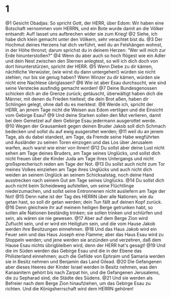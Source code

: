 # 1 
@1 Gesicht Obadjas: So spricht Gott, der HERR, über Edom: Wir haben eine Botschaft vernommen vom HERRN, und ein Bote wurde damit an die Völker entsandt: Auf! lasset uns aufbrechen wider sie zum Krieg! 
@2 Siehe, ich habe dich klein gemacht unter den Völkern, sehr verachtet bist du. 
@3 Der Hochmut deines Herzens hat dich verführt, weil du an Felshängen wohnst, in der Höhe thronst; darum sprichst du in deinem Herzen: “Wer will mich zur Erde hinunterstoßen?” 
@4 Wenn du aber auch so hoch flögest wie ein Adler und dein Nest zwischen den Sternen anlegtest, so will ich dich doch von dort hinunterstürzen, spricht der HERR. 
@5 Wenn Diebe zu dir kämen, nächtliche Verwüster, (wie wirst du dann untergehen!) würden sie nicht stehlen, nur bis sie genug haben? Wenn Winzer zu dir kämen, würden sie nicht eine Nachlese übriglassen? 
@6 Wie ist aber Esau durchsucht, wie sind seine Verstecke ausfindig gemacht worden! 
@7 Deine Bundesgenossen schicken dich an die Grenze zurück; getäuscht, überwältigt haben dich die Männer, mit denen du Frieden hieltest; die dein Brot aßen, haben dir Schlingen gelegt, ohne daß du es merktest. 
@8 Werde ich, spricht der HERR, an jenem Tage nicht die Weisen aus Edom vertilgen und die Einsicht vom Gebirge Esau? 
@9 Und deine Starken sollen den Mut verlieren, damit bei dem Gemetzel auf dem Gebirge Esau jedermann ausgerottet werde. 
@10 Wegen der Grausamkeit gegen deinen Bruder Jakob soll dich Schmach bedecken und sollst du auf ewig ausgerottet werden; 
@11 weil du an jenem Tage, als du dabei standest, am Tage, da Fremde seine Habe wegführten und Ausländer zu seinen Toren einzogen und das Los über Jerusalem warfen, auch warst wie einer von ihnen! 
@12 Du sollst aber deine Lust nicht sehen am Tage deines Bruders, am Tage seines Unglücks, und sollst dich nicht freuen über die Kinder Juda am Tage ihres Untergangs und nicht großsprecherisch reden am Tage der Not. 
@13 Du sollst auch nicht zum Tor meines Volkes einziehen am Tage ihres Unglücks und auch nicht dich weiden an seinem Unglück an seinem Schicksalstag, noch deine Hand ausstrecken nach seinem Gut am Tage seines Unglücks. 
@14 Du sollst dich auch nicht beim Scheideweg aufstellen, um seine Flüchtlinge niederzumachen, und sollst seine Entronnenen nicht ausliefern am Tage der Not! 
@15 Denn nahe ist der Tag des HERRN über alle Nationen; wie du getan hast, so soll dir getan werden; dein Tun fällt auf deinen Kopf zurück. 
@16 Denn gleichwie ihr auf meinem heiligen Berge getrunken habt, so sollen alle Nationen beständig trinken; sie sollen trinken und schlürfen und sein, als wären sie nie gewesen. 
@17 Aber auf dem Berge Zion wird Zuflucht sein, und er wird ein Heiligtum sein, und die vom Hause Jakob werden ihre Besitzungen einnehmen. 
@18 Und das Haus Jakob wird ein Feuer sein und das Haus Joseph eine Flamme; aber das Haus Esau wird zu Stoppeln werden; und jene werden sie anzünden und verzehren, daß dem Hause Esau nichts übrigbleiben wird; denn der HERR hat's gesagt! 
@19 Und die im Süden werden das Gebirge Esau und die in der Ebene das Philisterland einnehmen; auch die Gefilde von Ephraim und Samaria werden sie in Besitz nehmen und Benjamin das Land Gilead. 
@20 Die Gefangenen aber dieses Heeres der Kinder Israel werden in Besitz nehmen, was den Kanaanitern gehört bis nach Zarpat hin, und die Gefangenen Jerusalems, die zu Sepharad sind, die Städte des Südens. 
@21 Und sie werden als Befreier nach dem Berge Zion hinaufziehen, um das Gebirge Esau zu richten. Und die Königsherrschaft wird dem HERRN gehören! 